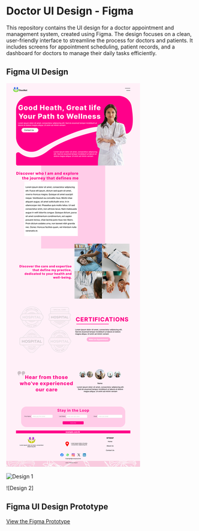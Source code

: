 
# Doctor UI Design - Figma
This repository contains the UI design for a doctor appointment and management system, created using Figma. The design focuses on a clean, user-friendly interface to streamline the process for doctors and patients. It includes screens for appointment scheduling, patient records, and a dashboard for doctors to manage their daily tasks efficiently.

## Figma UI Design

![Design 1](https://github.com/yashindibhagya/doctor_UI/blob/c5e5c26e0020e7a5673867ebcdc9af507944bf24/Doctor%20Website/MacBook%20Pro%2016_%20%20home%20page.png)

<img src="(https://github.com/yashindibhagya/doctor_UI/blob/c5e5c26e0020e7a5673867ebcdc9af507944bf24/Doctor%20Website/MacBook%20Pro%2016_%20%20home%20page.png)" alt="Design 1" width="300px">

![Design 2]

## Figma UI Design Prototype

[View the Figma Prototype](https://www.figma.com/design/4ecqe1bxoivZXT7zfinfmJ/Untitled?node-id=0-1&t=2FnUau4g3B5fCLXn-1)

